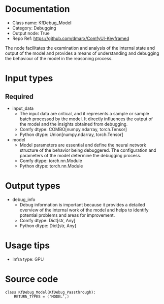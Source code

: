 # Documentation
- Class name: KfDebug_Model
- Category: Debugging
- Output node: True
- Repo Ref: https://github.com/dmarx/ComfyUI-Keyframed

The node facilitates the examination and analysis of the internal state and output of the model and provides a means of understanding and debugging the behaviour of the model in the reasoning process.

# Input types
## Required
- input_data
    - The input data are critical, and it represents a sample or sample batch processed by the model. It directly influences the output of the model and the insights obtained from debugging.
    - Comfy dtype: COMBO[numpy.ndarray, torch.Tensor]
    - Python dtype: Union[numpy.ndarray, torch.Tensor]
- model
    - Model parameters are essential and define the neural network structure of the behavior being debuggered. The configuration and parameters of the model determine the debugging process.
    - Comfy dtype: torch.nn.Module
    - Python dtype: torch.nn.Module

# Output types
- debug_info
    - Debug information is important because it provides a detailed overview of the internal work of the model and helps to identify potential problems and areas for improvement.
    - Comfy dtype: Dict[str, Any]
    - Python dtype: Dict[str, Any]

# Usage tips
- Infra type: GPU

# Source code
```
class KfDebug_Model(KfDebug_Passthrough):
    RETURN_TYPES = ('MODEL',)
```